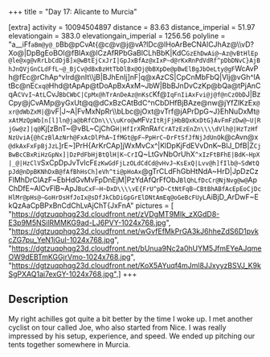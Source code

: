 +++
title = "Day 17: Alicante to Murcia"

[extra]
activity = 10094504897
distance = 83.63
distance_imperial = 51.97
elevationgain = 383.0
elevationgain_imperial = 1256.56
polyline = "a__iFf`aBm@y@_D`Bb@pCvAt{@c@v@j@vA?lDc@lHoArBeCNAlCJhAz@\\\\vD?Xo@|DpBgEoBOl@fBlAx@lCzAfRPbGaBlCLhBbK|KdC`GzEhDwAi@~Az@vBtHlEp@le@xg@vRrLbCdDjB]x@wBtEjCxJrI|GpJxBfAz@xIxP~d@rKxRnPdVdRf^pDbDNvC}AjBhJnQVjGnCLdFfL~@_BjCv@dBxBzHtTbDlBx@Oj@bBXpDe@pBwElBgJbOeLty@gF`WcAvPh@fEc@rChAp^vIrd@nIt\\\\jB|BJhEnIj]nF|q@xAzCS|CpCnMbFbQ|Vlj@vGh^lAtBc@nE`Cxq@`Hhd@tApAp@tDoApBxAxM~JbW|BbBJnDvCzKp@bQa@tPjAnCqA`CVvI~AtL`CvJ`BbCWbC|CpMx@hTrAnDeAz@nKsC`Kf@`IqFnIiAxFvi@j@f@nCzObD`J|BzCpy@jCvAMp@yGxUt@q@dCxBzCAtBdC^nCbDHfBjBAze@nw@jYfZlKzEx`@xr@dWbZxM|`@vF|J~A|FvMxNpRr\\\\bLbc@jOxt@vTrf@jAPrDpG~J}EhNuDxMt`@xAtMzQpWb[n[l]ln@ja@bRfCDn\\\\uKro@wM`F`VzItRjFjHbBQxKxDtG}AvFmFzDw@~U|RjGw@z]|q@`Kj[zBnT~@vBL~CjChG`H|HfIrX`RnR`AfCrATzEzEnZn\\\\dVlh@|HzTzHfNzUviA{@hCzBlAzNrh@FxAcDlPhA~IfMGt@pF~PpHrC~DrFtSfJfNjJdUnO`k@cAvn@x`@dkAxFxFpBjJzL`]rE~]PrH{ArKrCAp]jWxMvCx^|KlDpKjFdEVvDnK~BlJ_DfB|Z`CjBwBcCBxRiHzGpNx]|DzPdFbHjBtQlH|K~CrI`Q~LtGvNbOrUhX`^xIzFtBFhE|BdK~HpX|_@|HzClV`SxCpDpJvTvIcF`EzKwGdFjLzOLdCdCd@vHvJ~KsExQ|Lvv@h]fIlb@~SdWtQpJd@nDpBKNhDxB@fAfBhHsCh]eVh^ti@pHoAx`@gTrCLdFhGbHtNdA~HrD|JpDzCzFlMhDrClAzF~EbHdGvMvFpDnEjM|PzYdAfQrFfObJ`BlQhLfDcCr@NjNvg@w@`ApChDfE~AlCvFlB~ApJ`BuCxF~H~DxD\\\\vE{FrU^pD~CtNtFqB~CBtBhABfAcEpEoCjDcHlMr@pHs@~GoHrDsHfJoIx@sDfJkCbDiGpGrElDNtAmEq@oGeBcFUyL`AiBjD_ArDwF~EkQzAaCpBPxBnCdChLvAjChT{JxFnA"
pictures = [ "https://dgtzuqphqg23d.cloudfront.net/zVDgMT9MIk_zXGdD8-E3p9M5NSilRMMKG9ad-LJ6PVY-1024x768.jpg", "https://dgtzuqphqg23d.cloudfront.net/wGvfEfMkPrGA3kJ6hheZdS6D1pvkcZG7pu_YeN1jGuI-1024x768.jpg", "https://dgtzuqphqg23d.cloudfront.net/bUnua9Nc2a0hUYM5JfmEYeAJqmeOW9dEBTmKGGjrVmo-1024x768.jpg", "https://dgtzuqphqg23d.cloudfront.net/KoX5AYuqf4mJml8JJxyyzBSVJ_K9kSgPXAQ1ai7exGY-1024x768.jpg",]
+++

## Description

My right achilles got quite a bit better by the time I woke up. I met another cyclist on tour called Joe, who also started from Nice. I was really impressed by his setup, experience, and speed. We ended up pitching our tents together somewhere in Murcia.
